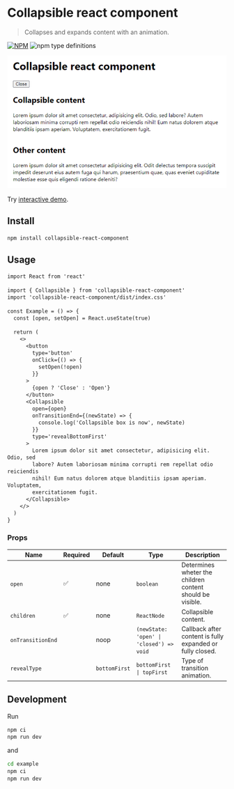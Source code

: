 # Collapsible react component

> Collapses and expands content with an animation.

[![NPM](https://img.shields.io/npm/v/collapsible-react-component.svg)](https://www.npmjs.com/package/collapsible-react-component) ![npm type definitions](https://img.shields.io/npm/types/shared-loading-indicator.svg)

![screencast](https://raw.githubusercontent.com/FilipChalupa/collapsible-react-component/HEAD/screencast.gif)

Try [interactive demo](https://codesandbox.io/s/collapsible-react-component-example-8t6c3b?file=/src/App.js).

## Install

```bash
npm install collapsible-react-component
```

## Usage

```tsx
import React from 'react'

import { Collapsible } from 'collapsible-react-component'
import 'collapsible-react-component/dist/index.css'

const Example = () => {
  const [open, setOpen] = React.useState(true)

  return (
    <>
      <button
        type='button'
        onClick={() => {
          setOpen(!open)
        }}
      >
        {open ? 'Close' : 'Open'}
      </button>
      <Collapsible
        open={open}
        onTransitionEnd={(newState) => {
          console.log('Collapsible box is now', newState)
        }}
        type='revealBottomFirst'
      >
        Lorem ipsum dolor sit amet consectetur, adipisicing elit. Odio, sed
        labore? Autem laboriosam minima corrupti rem repellat odio reiciendis
        nihil! Eum natus dolorem atque blanditiis ipsam aperiam. Voluptatem,
        exercitationem fugit.
      </Collapsible>
    </>
  )
}
```

### Props

| Name              | Required | Default       | Type                                     | Description                                               |
| ----------------- | -------- | ------------- | ---------------------------------------- | --------------------------------------------------------- |
| `open`            | ✅       | none          | `boolean`                                | Determines wheter the children content should be visible. |
| `children`        | ✅       | none          | `ReactNode`                              | Collapsible content.                                      |
| `onTransitionEnd` |          | noop          | `(newState: 'open' \| 'closed') => void` | Callback after content is fully expanded or fully closed. |
| `revealType`      |          | `bottomFirst` | `bottomFirst \| topFirst`                | Type of transition animation.                             |

## Development

Run

```sh
npm ci
npm run dev
```

and

```sh
cd example
npm ci
npm run dev
```
